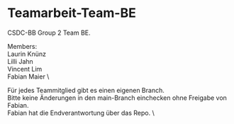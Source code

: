 # Teamarbeit-Team-BE
CSDC-BB Group 2 Team BE.

Members:\
Laurin Knünz \
Lilli Jahn \
Vincent Lim \
Fabian Maier \

Für jedes Teammitglied gibt es einen eigenen Branch.\
Bitte keine Änderungen in den main-Branch einchecken ohne Freigabe von Fabian. \
Fabian hat die Endverantwortung über das Repo. \


